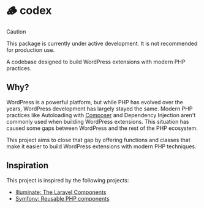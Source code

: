 # 🪵 codex

> [!CAUTION]
> This package is currently under active development. It is not recommended for production use.

A codebase designed to build WordPress extensions with modern PHP practices.

## Why?

WordPress is a powerful platform, but while PHP has evolved over the years, WordPress development has largely stayed the same. Modern PHP practices like Autoloading with [Composer](https://getcomposer.org) and Dependency Injection aren't commonly used when building WordPress extensions. This situation has caused some gaps between WordPress and the rest of the PHP ecosystem.

This project aims to close that gap by offering functions and classes that make it easier to build WordPress extensions with modern PHP techniques.

## Inspiration

This project is inspired by the following projects:

- [Illuminate: The Laravel Components](https://github.com/illuminate)
- [Symfony: Reusable PHP components](https://github.com/symfony)
